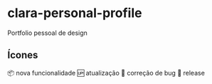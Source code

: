 # clara-personal-profile
Portfolio pessoal de design

## Ícones

:package: nova funcionalidade
:up: atualização
:bug: correção de bug
:checkered_flag: release